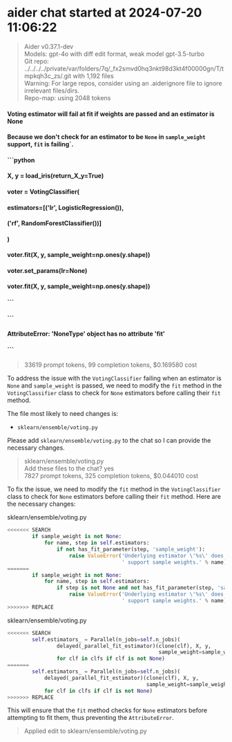 
# aider chat started at 2024-07-20 11:06:22

> Aider v0.37.1-dev  
> Models: gpt-4o with diff edit format, weak model gpt-3.5-turbo  
> Git repo: ../../../../private/var/folders/7q/_fx2smvd0hq3nkt98d3kt4f00000gn/T/tmpkqh3c_zs/.git with 1,192 files  
> Warning: For large repos, consider using an .aiderignore file to ignore irrelevant files/dirs.  
> Repo-map: using 2048 tokens  

#### Voting estimator will fail at fit if weights are passed and an estimator is None  
#### Because we don't check for an estimator to be `None` in `sample_weight` support, `fit` is failing`.  
####   
#### ```python  
####     X, y = load_iris(return_X_y=True)  
####     voter = VotingClassifier(  
####         estimators=[('lr', LogisticRegression()),  
####                     ('rf', RandomForestClassifier())]  
####     )  
####     voter.fit(X, y, sample_weight=np.ones(y.shape))  
####     voter.set_params(lr=None)  
####     voter.fit(X, y, sample_weight=np.ones(y.shape))  
#### ```  
####   
#### ```  
#### AttributeError: 'NoneType' object has no attribute 'fit'  
#### ```  
> 33619 prompt tokens, 99 completion tokens, $0.169580 cost  

To address the issue with the `VotingClassifier` failing when an estimator is `None` and `sample_weight` is passed, we need to modify the `fit` method in the `VotingClassifier` class to check for `None` estimators before calling their `fit` method.

The file most likely to need changes is:
- `sklearn/ensemble/voting.py`

Please add `sklearn/ensemble/voting.py` to the chat so I can provide the necessary changes.

> sklearn/ensemble/voting.py  
> Add these files to the chat? yes  
> 7827 prompt tokens, 325 completion tokens, $0.044010 cost  

To fix the issue, we need to modify the `fit` method in the `VotingClassifier` class to check for `None` estimators before calling their `fit` method. Here are the necessary changes:

sklearn/ensemble/voting.py
```python
<<<<<<< SEARCH
        if sample_weight is not None:
            for name, step in self.estimators:
                if not has_fit_parameter(step, 'sample_weight'):
                    raise ValueError('Underlying estimator \'%s\' does not'
                                     ' support sample weights.' % name)
=======
        if sample_weight is not None:
            for name, step in self.estimators:
                if step is not None and not has_fit_parameter(step, 'sample_weight'):
                    raise ValueError('Underlying estimator \'%s\' does not'
                                     ' support sample weights.' % name)
>>>>>>> REPLACE
```

sklearn/ensemble/voting.py
```python
<<<<<<< SEARCH
        self.estimators_ = Parallel(n_jobs=self.n_jobs)(
                delayed(_parallel_fit_estimator)(clone(clf), X, y,
                                                 sample_weight=sample_weight)
                for clf in clfs if clf is not None)
=======
        self.estimators_ = Parallel(n_jobs=self.n_jobs)(
            delayed(_parallel_fit_estimator)(clone(clf), X, y,
                                             sample_weight=sample_weight)
            for clf in clfs if clf is not None)
>>>>>>> REPLACE
```

This will ensure that the `fit` method checks for `None` estimators before attempting to fit them, thus preventing the `AttributeError`.

> Applied edit to sklearn/ensemble/voting.py  
